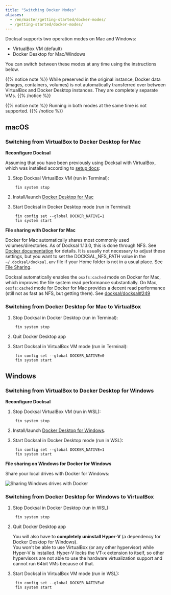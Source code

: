 ```yaml
---
title: "Switching Docker Modes"
aliases:
  - /en/master/getting-started/docker-modes/
  - /getting-started/docker-modes/
---
```



Docksal supports two operation modes on Mac and Windows:

- VirtualBox VM (default)
- Docker Desktop for Mac/Windows

You can switch between these modes at any time using the instructions below.

{{% notice note %}}
While preserved in the original instance, Docker data (images, containers, volumes) is not automatically transferred over
between VirtualBox and Docker Desktop instances. They are completely separate VMs.
{{% /notice %}} 

{{% notice note %}}
Running in both modes at the same time is not supported.
{{% /notice %}} 


## macOS


### Switching from VirtualBox to Docker Desktop for Mac

**Reconfigure Docksal**

Assuming that you have been previously using Docksal with VirtualBox, which was installed according to [setup docs](/getting-started/setup/):

1. Stop Docksal VirtualBox VM (run in Terminal):

        fin system stop

2. Install/launch [Docker Desktop for Mac](https://docs.docker.com/docker-for-mac/install/)

3. Start Docksal in Docker Desktop mode (run in Terminal):

        fin config set --global DOCKER_NATIVE=1
        fin system start

**File sharing with Docker for Mac**

Docker for Mac automatically shares most commonly used volumes/directories. As of Docksal 1.13.0, this 
is done through NFS. See [Docker documentation](https://docs.docker.com/docker-for-mac/#file-sharing) for details.
It is usually not necessary to adjust these settings, but you want to set the DOCKSAL_NFS_PATH value in the 
`~/.docksal/docksal.env` file if your Home folder is not in a usual place. See
 [File Sharing](/core/file-sharing/#macos-virtualbox-mode-only).

Docksal automatically enables the `osxfs:cached` mode on Docker for Mac, which improves the file system read performance 
substantially. On Mac, `osxfs:cached` mode for Docker for Mac provides a decent read performance (still not as fast as NFS, but 
getting there). See [docksal/docksal#249](https://github.com/docksal/docksal/issues/249)


### Switching from Docker Desktop for Mac to VirtualBox 

1. Stop Docksal in Docker Desktop (run in Terminal):

        fin system stop

2. Quit Docker Desktop app

3. Start Docksal in VirtualBox VM mode (run in Terminal):

        fin config set --global DOCKER_NATIVE=0
        fin system start


## Windows


### Switching from VirtualBox to Docker Desktop for Windows

**Reconfigure Docksal**

1. Stop Docksal VirtualBox VM (run in WSL):

        fin system stop

2. Install/launch [Docker Desktop for Windows](https://docs.docker.com/docker-for-windows/install/).

3. Start Docksal in Docker Desktop mode (run in WSL):

        fin config set --global DOCKER_NATIVE=1
        fin system start

**File sharing on Windows for Docker for Windows**

Share your local drives with Docker for Windows:

![Sharing Windows drives with Docker](/images/docker-for-win-share-drives.png)


### Switching from Docker Desktop for Windows to VirtualBox 

1. Stop Docksal in Docker Desktop (run in WSL):

        fin system stop

2. Quit Docker Desktop app

    You will also have to **completely uninstall Hyper-V** (a dependency for Docker Desktop for Windows).  
    You won't be able to use VirtualBox (or any other hypervisor) while Hyper-V is installed. 
    Hyper-V locks the VT-x extension to itself, so other hypervisors are not able to use the hardware virtualization 
    support and cannot run 64bit VMs because of that.

3. Start Docksal in VirtualBox VM mode (run in WSL):

        fin config set --global DOCKER_NATIVE=0
        fin system start

